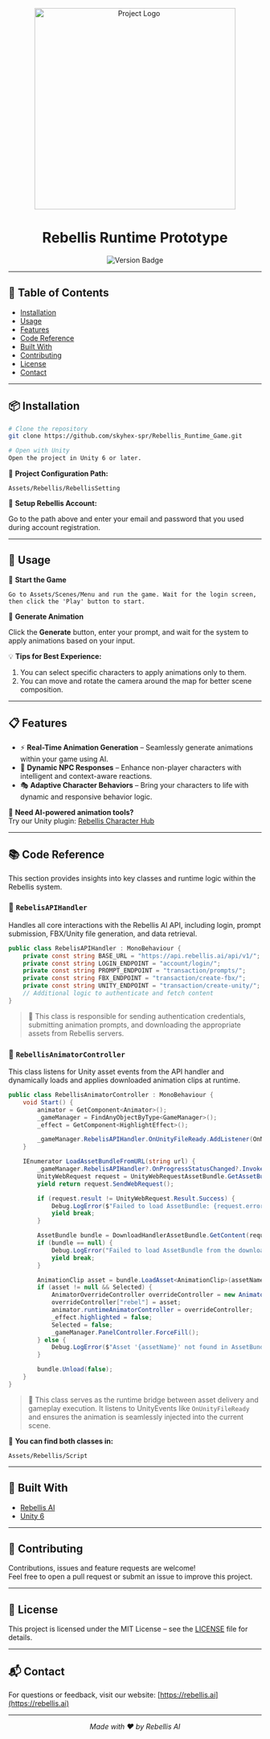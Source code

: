 <p align="center">
  <img src="https://bitnerdstudio.com/rebellis.jpg" alt="Project Logo" width="400">
</p>

<h1 align="center">Rebellis Runtime Prototype</h1>

<p align="center">
  <img src="https://img.shields.io/badge/version-1.0.0-a259ff?style=flat-square&logo=github" alt="Version Badge">
</p>

---

## 📑 Table of Contents

- [Installation](#-installation)
- [Usage](#-usage)
- [Features](#-features)
- [Code Reference](#-code-reference)
- [Built With](#-built-with)
- [Contributing](#-contributing)
- [License](#-license)
- [Contact](#-contact)

---

## 📦 Installation

```bash
# Clone the repository
git clone https://github.com/skyhex-spr/Rebellis_Runtime_Game.git

# Open with Unity
Open the project in Unity 6 or later.
```

📁 **Project Configuration Path:**

```
Assets/Rebellis/RebellisSetting
```

🔐 **Setup Rebellis Account:**

Go to the path above and enter your email and password that you used during account registration.

---

## 🚀 Usage

🧭 **Start the Game**

```
Go to Assets/Scenes/Menu and run the game. Wait for the login screen, then click the 'Play' button to start.
```

🎨 **Generate Animation**

Click the **Generate** button, enter your prompt, and wait for the system to apply animations based on your input.

💡 **Tips for Best Experience:**

1. You can select specific characters to apply animations only to them.
2. You can move and rotate the camera around the map for better scene composition.

---

## 📋 Features

- ⚡ **Real-Time Animation Generation** – Seamlessly generate animations within your game using AI.
- 🧠 **Dynamic NPC Responses** – Enhance non-player characters with intelligent and context-aware reactions.
- 🎭 **Adaptive Character Behaviors** – Bring your characters to life with dynamic and responsive behavior logic.

🔧 **Need AI-powered animation tools?**  
Try our Unity plugin: [Rebellis Character Hub](https://character-hub.rebellis.ai/apihub/unity)

---

## 📚 Code Reference

This section provides insights into key classes and runtime logic within the Rebellis system.

### 📡 `RebelisAPIHandler`
Handles all core interactions with the Rebellis AI API, including login, prompt submission, FBX/Unity file generation, and data retrieval.

```csharp
public class RebelisAPIHandler : MonoBehaviour {
    private const string BASE_URL = "https://api.rebellis.ai/api/v1/";
    private const string LOGIN_ENDPOINT = "account/login/";
    private const string PROMPT_ENDPOINT = "transaction/prompts/";
    private const string FBX_ENDPOINT = "transaction/create-fbx/";
    private const string UNITY_ENDPOINT = "transaction/create-unity/";
    // Additional logic to authenticate and fetch content
}
```

> 📡 This class is responsible for sending authentication credentials, submitting animation prompts, and downloading the appropriate assets from Rebellis servers.

### 🧠 `RebellisAnimatorController`
This class listens for Unity asset events from the API handler and dynamically loads and applies downloaded animation clips at runtime.

```csharp
public class RebellisAnimatorController : MonoBehaviour {
    void Start() {
        animator = GetComponent<Animator>();
        _gameManager = FindAnyObjectByType<GameManager>();
        _effect = GetComponent<HighlightEffect>();

        _gameManager.RebelisAPIHandler.OnUnityFileReady.AddListener(OnNewAnimationArrived);
    }

    IEnumerator LoadAssetBundleFromURL(string url) {
        _gameManager.RebelisAPIHandler?.OnProgressStatusChanged?.Invoke(99);
        UnityWebRequest request = UnityWebRequestAssetBundle.GetAssetBundle(url);
        yield return request.SendWebRequest();

        if (request.result != UnityWebRequest.Result.Success) {
            Debug.LogError($"Failed to load AssetBundle: {request.error}");
            yield break;
        }

        AssetBundle bundle = DownloadHandlerAssetBundle.GetContent(request);
        if (bundle == null) {
            Debug.LogError("Failed to load AssetBundle from the downloaded content.");
            yield break;
        }

        AnimationClip asset = bundle.LoadAsset<AnimationClip>(assetName);
        if (asset != null && Selected) {
            AnimatorOverrideController overrideController = new AnimatorOverrideController(animator.runtimeAnimatorController);
            overrideController["rebel"] = asset;
            animator.runtimeAnimatorController = overrideController;
            _effect.highlighted = false;
            Selected = false;
            _gameManager.PanelController.ForceFill();
        } else {
            Debug.LogError($"Asset '{assetName}' not found in AssetBundle.");
        }

        bundle.Unload(false);
    }
}
```

> 🧠 This class serves as the runtime bridge between asset delivery and gameplay execution. It listens to UnityEvents like `OnUnityFileReady` and ensures the animation is seamlessly injected into the current scene.

📁 **You can find both classes in:**
```
Assets/Rebellis/Script
```

---

## 🧰 Built With

- [Rebellis AI](https://demo.rebellis.ai/)
- [Unity 6](https://unity.com/releases/unity-6)

---

## 🤝 Contributing

Contributions, issues and feature requests are welcome!  
Feel free to open a pull request or submit an issue to improve this project.

---

## 📄 License

This project is licensed under the MIT License – see the [LICENSE](LICENSE) file for details.

---

## 📬 Contact

For questions or feedback, visit our website: [https://rebellis.ai](https://rebellis.ai)

---

<p align="center">
  <em>Made with ❤️ by Rebellis AI</em>
</p>
